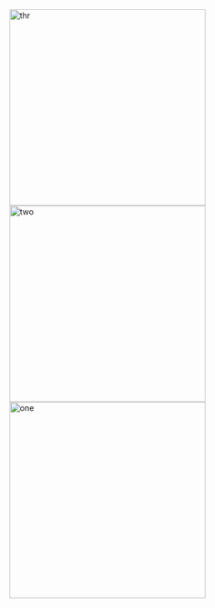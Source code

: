 <img width="344" alt="thr" src="https://user-images.githubusercontent.com/49156359/138606634-22995e7e-e5df-42a7-b8c4-80c2f501820b.png">
<img width="344" alt="two" src="https://user-images.githubusercontent.com/49156359/138606638-cf18f0fa-e551-4437-a0f7-6f9025dc6114.png">
<img width="344" alt="one" src="https://user-images.githubusercontent.com/49156359/138606641-737cfb91-6ef9-4dc5-8215-dcadc5b1db2d.png">
